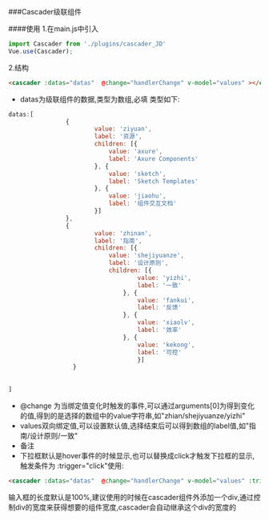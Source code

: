 ###Cascader级联组件

####使用
1.在main.js中引入
```javascript
import Cascader from './plugins/cascader_JD'
Vue.use(Cascader);
```
2.结构
```html
<cascader :datas="datas"  @change="handlerChange" v-model="values" ></cascader>
```
- datas为级联组件的数据,类型为数组,必填
类型如下:
```javascript
datas:[
				{
    					value: 'ziyuan',
    					label: '资源',
    					children: [{
    						value: 'axure',
    						label: 'Axure Components'
    					}, {
    						value: 'sketch',
    						label: 'Sketch Templates'
    					}, {
    						value: 'jiaohu',
    						label: '组件交互文档'
    					}]
    			},
    			{
                    	value: 'zhinan',
                    	label: '指南',
                        children: [{
                    		value: 'shejiyuanze',
                    		label: '设计原则',
                    		children: [{
                    				value: 'yizhi',
                    				label: '一致'
                    			}, {
                    				value: 'fankui',
                    				label: '反馈'
                    			}, {
                    				value: 'xiaolv',
                    				label: '效率'
                    			}, {
                    				value: 'kekong',
                    				label: '可控'
                    				}]
                  }
    				
	
]
```

- @change 为当绑定值变化时触发的事件,可以通过arguments[0]为得到变化的值,得到的是选择的数组中的value字符串,如"zhian/shejiyuanze/yizhi"
- values双向绑定值,可以设置默认值,选择结束后可以得到数组的label值,如"指南/设计原则/一致"
- 备注   
- 下拉框默认是hover事件的时候显示,也可以替换成click才触发下拉框的显示,触发条件为 :trigger="click"使用:
```html
<cascader :datas="datas"  @change="handlerChange" v-model="values" :trigger="click"></cascader>
```
输入框的长度默认是100%,建议使用的时候在cascader组件外添加一个div,通过控制div的宽度来获得想要的组件宽度,cascader会自动继承这个div的宽度的



